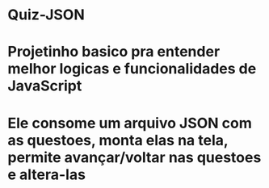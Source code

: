 # Quiz-JSON

# Projetinho basico pra entender melhor logicas e funcionalidades de JavaScript
# Ele consome um arquivo JSON com as questoes, monta elas na tela, permite avançar/voltar nas questoes e altera-las